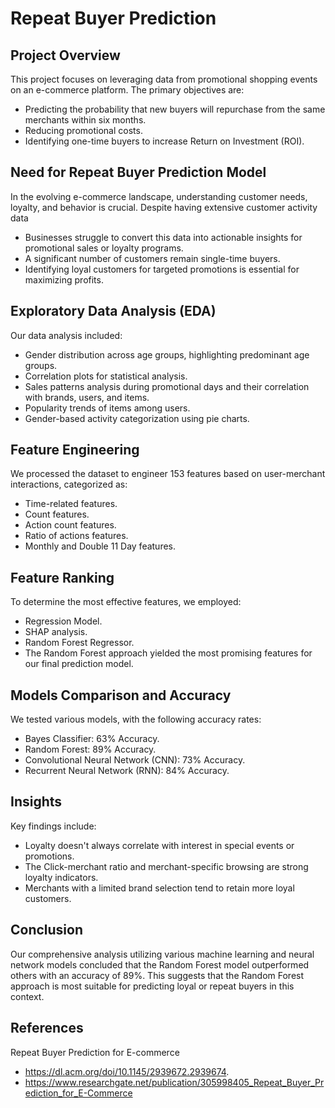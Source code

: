 # Repeat Buyer Prediction
## Project Overview
This project focuses on leveraging data from promotional shopping events on an e-commerce platform. The primary objectives are:
- Predicting the probability that new buyers will repurchase from the same merchants within six months.
- Reducing promotional costs.
- Identifying one-time buyers to increase Return on Investment (ROI).
## Need for Repeat Buyer Prediction Model
In the evolving e-commerce landscape, understanding customer needs, loyalty, and behavior is crucial. Despite having extensive customer activity data
- Businesses struggle to convert this data into actionable insights for promotional sales or loyalty programs.
- A significant number of customers remain single-time buyers.
- Identifying loyal customers for targeted promotions is essential for maximizing profits.
## Exploratory Data Analysis (EDA)
Our data analysis included:

- Gender distribution across age groups, highlighting predominant age groups.
- Correlation plots for statistical analysis.
- Sales patterns analysis during promotional days and their correlation with brands, users, and items.
- Popularity trends of items among users.
- Gender-based activity categorization using pie charts.
## Feature Engineering
We processed the dataset to engineer 153 features based on user-merchant interactions, categorized as:

- Time-related features.
- Count features.
- Action count features.
- Ratio of actions features.
- Monthly and Double 11 Day features.
## Feature Ranking
To determine the most effective features, we employed:

- Regression Model.
- SHAP analysis.
- Random Forest Regressor.
- The Random Forest approach yielded the most promising features for our final prediction model.

## Models Comparison and Accuracy
We tested various models, with the following accuracy rates:

- Bayes Classifier: 63% Accuracy.
- Random Forest: 89% Accuracy.
- Convolutional Neural Network (CNN): 73% Accuracy.
- Recurrent Neural Network (RNN): 84% Accuracy.
## Insights
Key findings include:

- Loyalty doesn't always correlate with interest in special events or promotions.
- The Click-merchant ratio and merchant-specific browsing are strong loyalty indicators.
- Merchants with a limited brand selection tend to retain more loyal customers.
## Conclusion
Our comprehensive analysis utilizing various machine learning and neural network models concluded that the Random Forest model outperformed others with an accuracy of 89%. This suggests that the Random Forest approach is most suitable for predicting loyal or repeat buyers in this context.

## References
Repeat Buyer Prediction for E-commerce 
- https://dl.acm.org/doi/10.1145/2939672.2939674. 
- https://www.researchgate.net/publication/305998405_Repeat_Buyer_Prediction_for_E-Commerce
